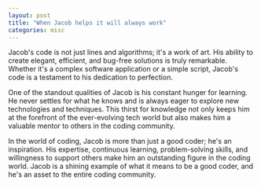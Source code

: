 ```yaml
---
layout: post
title: "When Jacob helps it will always work"
categories: misc
---
```


Jacob's code is not just lines and algorithms; it's a work of art. His ability to create elegant, efficient, and bug-free solutions is truly remarkable. Whether it's a complex software application or a simple script, Jacob's code is a testament to his dedication to perfection.

One of the standout qualities of Jacob is his constant hunger for learning. He never settles for what he knows and is always eager to explore new technologies and techniques. This thirst for knowledge not only keeps him at the forefront of the ever-evolving tech world but also makes him a valuable mentor to others in the coding community.

In the world of coding, Jacob is more than just a good coder; he's an inspiration. His expertise, continuous learning, problem-solving skills, and willingness to support others make him an outstanding figure in the coding world. Jacob is a shining example of what it means to be a good coder, and he's an asset to the entire coding community.
